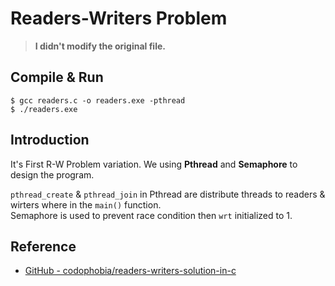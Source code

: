 # Readers-Writers Problem

> **I didn't modify the original file.**

## Compile & Run
```
$ gcc readers.c -o readers.exe -pthread
$ ./readers.exe
```

## Introduction
It's First R-W Problem variation.
We using **Pthread**  and **Semaphore** to design the program. 

`pthread_create` & `pthread_join` in Pthread are distribute threads to readers & wirters where in the `main()` function. \
Semaphore is used to prevent race condition then `wrt` initialized to 1.

## Reference
* [GitHub - codophobia/readers-writers-solution-in-c](https://github.com/codophobia/readers-writers-solution-in-c)